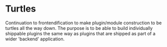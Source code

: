 # Turtles

Continuation to frontendification to make plugin/module construction to be turtles all the way down. The purpose is to be able to build individually shippable plugins the same way as plugins that are shipped as part of a wider 'backend' application.  
